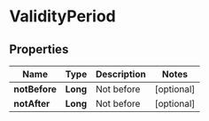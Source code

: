 
# ValidityPeriod

## Properties
Name | Type | Description | Notes
------------ | ------------- | ------------- | -------------
**notBefore** | **Long** | Not before |  [optional]
**notAfter** | **Long** | Not before |  [optional]



